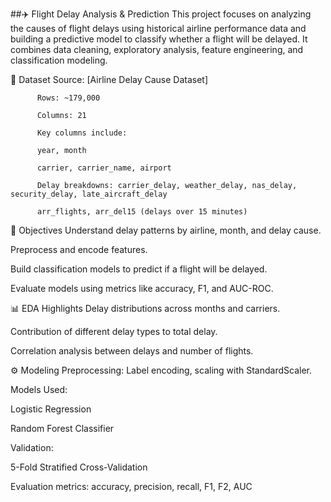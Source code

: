 ##✈️ Flight Delay Analysis & Prediction
           This project focuses on analyzing the causes of flight delays using historical airline performance data and building a predictive model to classify whether a flight will be delayed. It combines data cleaning, exploratory analysis, feature engineering, and classification modeling.

📁 Dataset
           Source: [Airline Delay Cause Dataset]

          Rows: ~179,000

          Columns: 21

          Key columns include:

          year, month

          carrier, carrier_name, airport

          Delay breakdowns: carrier_delay, weather_delay, nas_delay, security_delay, late_aircraft_delay

          arr_flights, arr_del15 (delays over 15 minutes)

🧠 Objectives
Understand delay patterns by airline, month, and delay cause.

Preprocess and encode features.

Build classification models to predict if a flight will be delayed.

Evaluate models using metrics like accuracy, F1, and AUC-ROC.



📊 EDA Highlights
Delay distributions across months and carriers.

Contribution of different delay types to total delay.

Correlation analysis between delays and number of flights.

⚙️ Modeling
Preprocessing: Label encoding, scaling with StandardScaler.

Models Used:

Logistic Regression

Random Forest Classifier

Validation:

5-Fold Stratified Cross-Validation

Evaluation metrics: accuracy, precision, recall, F1, F2, AUC
